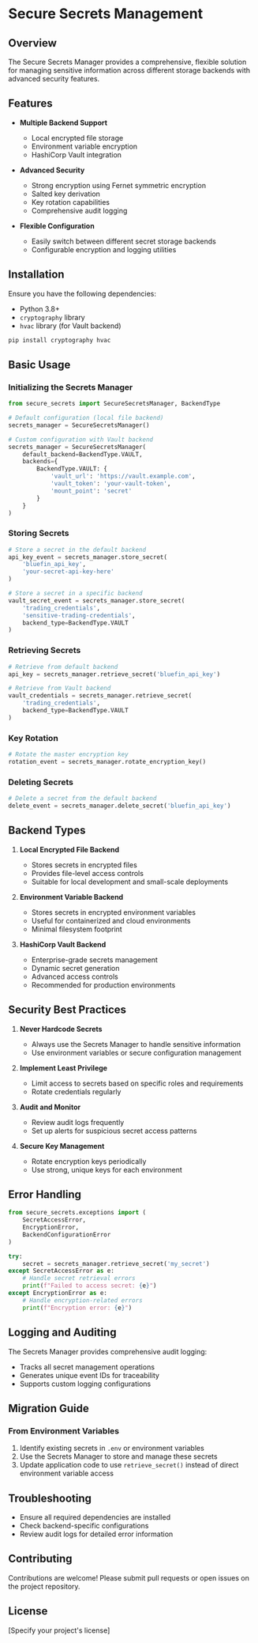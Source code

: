 # Secure Secrets Management

## Overview

The Secure Secrets Manager provides a comprehensive, flexible solution for managing sensitive information across different storage backends with advanced security features.

## Features

- **Multiple Backend Support**
  * Local encrypted file storage
  * Environment variable encryption
  * HashiCorp Vault integration

- **Advanced Security**
  * Strong encryption using Fernet symmetric encryption
  * Salted key derivation
  * Key rotation capabilities
  * Comprehensive audit logging

- **Flexible Configuration**
  * Easily switch between different secret storage backends
  * Configurable encryption and logging utilities

## Installation

Ensure you have the following dependencies:
- Python 3.8+
- `cryptography` library
- `hvac` library (for Vault backend)

```bash
pip install cryptography hvac
```

## Basic Usage

### Initializing the Secrets Manager

```python
from secure_secrets import SecureSecretsManager, BackendType

# Default configuration (local file backend)
secrets_manager = SecureSecretsManager()

# Custom configuration with Vault backend
secrets_manager = SecureSecretsManager(
    default_backend=BackendType.VAULT,
    backends={
        BackendType.VAULT: {
            'vault_url': 'https://vault.example.com',
            'vault_token': 'your-vault-token',
            'mount_point': 'secret'
        }
    }
)
```

### Storing Secrets

```python
# Store a secret in the default backend
api_key_event = secrets_manager.store_secret(
    'bluefin_api_key', 
    'your-secret-api-key-here'
)

# Store a secret in a specific backend
vault_secret_event = secrets_manager.store_secret(
    'trading_credentials', 
    'sensitive-trading-credentials',
    backend_type=BackendType.VAULT
)
```

### Retrieving Secrets

```python
# Retrieve from default backend
api_key = secrets_manager.retrieve_secret('bluefin_api_key')

# Retrieve from Vault backend
vault_credentials = secrets_manager.retrieve_secret(
    'trading_credentials', 
    backend_type=BackendType.VAULT
)
```

### Key Rotation

```python
# Rotate the master encryption key
rotation_event = secrets_manager.rotate_encryption_key()
```

### Deleting Secrets

```python
# Delete a secret from the default backend
delete_event = secrets_manager.delete_secret('bluefin_api_key')
```

## Backend Types

1. **Local Encrypted File Backend**
   - Stores secrets in encrypted files
   - Provides file-level access controls
   - Suitable for local development and small-scale deployments

2. **Environment Variable Backend**
   - Stores secrets in encrypted environment variables
   - Useful for containerized and cloud environments
   - Minimal filesystem footprint

3. **HashiCorp Vault Backend**
   - Enterprise-grade secrets management
   - Dynamic secret generation
   - Advanced access controls
   - Recommended for production environments

## Security Best Practices

1. **Never Hardcode Secrets**
   - Always use the Secrets Manager to handle sensitive information
   - Use environment variables or secure configuration management

2. **Implement Least Privilege**
   - Limit access to secrets based on specific roles and requirements
   - Rotate credentials regularly

3. **Audit and Monitor**
   - Review audit logs frequently
   - Set up alerts for suspicious secret access patterns

4. **Secure Key Management**
   - Rotate encryption keys periodically
   - Use strong, unique keys for each environment

## Error Handling

```python
from secure_secrets.exceptions import (
    SecretAccessError, 
    EncryptionError, 
    BackendConfigurationError
)

try:
    secret = secrets_manager.retrieve_secret('my_secret')
except SecretAccessError as e:
    # Handle secret retrieval errors
    print(f"Failed to access secret: {e}")
except EncryptionError as e:
    # Handle encryption-related errors
    print(f"Encryption error: {e}")
```

## Logging and Auditing

The Secrets Manager provides comprehensive audit logging:
- Tracks all secret management operations
- Generates unique event IDs for traceability
- Supports custom logging configurations

## Migration Guide

### From Environment Variables

1. Identify existing secrets in `.env` or environment variables
2. Use the Secrets Manager to store and manage these secrets
3. Update application code to use `retrieve_secret()` instead of direct environment variable access

## Troubleshooting

- Ensure all required dependencies are installed
- Check backend-specific configurations
- Review audit logs for detailed error information

## Contributing

Contributions are welcome! Please submit pull requests or open issues on the project repository.

## License

[Specify your project's license]